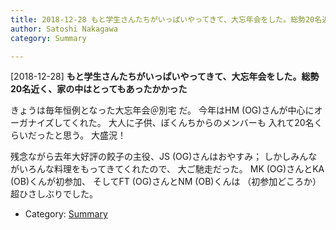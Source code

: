 ```yaml
---
title: 2018-12-28 もと学生さんたちがいっぱいやってきて、大忘年会をした。総勢20名近く、家の中はとってもあったかかった
author: Satoshi Nakagawa
category: Summary

---
```


[2018-12-28] **もと学生さんたちがいっぱいやってきて、大忘年会をした。総勢20名近く、家の中はとってもあったかかった** 

 きょうは毎年恒例となった大忘年会＠別宅 だ。
今年はHM (OG)さんが中心にオーガナイズしてくれた。
大人に子供、ぼくんちからのメンバーも
入れて20名くらいだったと思う。
大盛況！

<!--more-->

 残念ながら去年大好評の餃子の主役、JS (OG)さんはおやすみ；
しかしみんながいろんな料理をもってきてくれたので、
大ご馳走だった。
MK (OG)さんとKA (OB)くんが初参加、
そしてFT (OG)さんとNM (OB)くんは
（初参加どころか）超ひさしぶりでした。

- Category: [Summary](https://merapano.github.io/categories.html#Summary)

